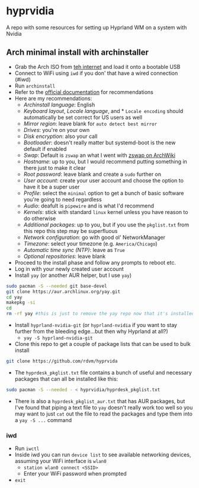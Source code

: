 # hyprvidia
A repo with some resources for setting up Hyprland WM on a system with Nvidia

## Arch minimal install with archinstaller

* Grab the Arch ISO from [teh internet](https://geo.mirror.pkgbuild.com/iso/2023.06.01/) and load it onto a bootable USB
* Connect to WiFi using `iwd` if you don' that have a wired connection (#iwd)
* Run `archinstall`
* Refer to the [official documentation](https://python-archinstall.readthedocs.io/en/latest/installing/guided.html#description-individual-steps) for recommendations
* Here are my recommendations:
  * *Archinstall language*: English
  * *Keyboard layout*, *Locale language*, and * `Locale encoding` should automatically be set correct for US users as well
  * *Mirror region*: leave blank for `auto detect best mirror`
  * *Drives*: you're on your own
  * *Disk encryption*: also your call
  * *Bootloader*: doesn't really matter but systemd-boot is the new default if enabled
  * *Swap*: Default is `zswap` an what I went with [zswap on ArchWiki](https://wiki.archlinux.org/title/zswap)
  * *Hostname*: up to you, but I would recommend putting something in there just to make it clear
  * *Root password*: leave blank and create a `sudo` further on
  * *User account*: create your user account and choose the option to have it be a super user
  * *Profile*: select the `minimal` option to get a bunch of basic software you're going to need regardless
  * *Audio*: deafult is `pipewire` and is what I'd recommend
  * *Kernels*: stick with standard `linux` kernel unless you have reason to do otherwise
  * *Additional packages*: up to you, but if you use the `pkglist.txt` from this repo this step may be superfluous
  * *Network configuration*: go with good ol' NetworkManager
  * *Timezone*: select your timezone (e.g. `America/Chicago`)
  * *Automatic time sync (NTP)*: leave as `True`
  * *Optional repositories*: leave blank
* Proceed to the install phase and follow any prompts to reboot etc.
* Log in with your newly created user account
* Install `yay` (or another AUR helper, but I use `yay`)

```bash
sudo pacman -S --needed git base-devel
git clone https://aur.archlinux.org/yay.git
cd yay
makepkg -si
cd
rm -rf yay #this is just to remove the yay repo now that it's installed
```

* Install `hyprland-nvidia-git` (or `hyprland-nvidia` if you want to stay further from the bleeding edge...but then why Hyprland at all?)
  * `yay -S hyprland-nvidia-git`
* Clone this repo to get a couple of package lists that can be used to bulk install

```bash
git clone https://github.com/rdvm/hyprvida
```

* The `hyprdesk_pkglist.txt` file contains a bunch of useful and necessary packages that can all be installed like this:

```bash
sudo pacman -S --needed - < hyprvidia/hyprdesk_pkglist.txt
```

* There is also a `hyprdesk_pkglist_aur.txt` that has AUR packages, but I've found that piping a text file to `yay` doesn't really work too well so you may want to just `cat` out the file to read the packages and type them into a `yay -S ...` command


### iwd

* Run `iwctl`
* Inside iwd you can run `device list` to see available networking devices, assuming your WiFi interface is `wlan0`
  * `station wlan0 connect <SSID>`
  * Enter your WiFi password when prompted
* `exit`
